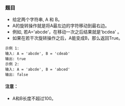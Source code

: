 ### 题目
* 给定两个字符串, A 和 B。
* A的旋转操作就是将A最左边的字符移动到最右边。 
* 例如, 若A='abcde'，在移动一次之后结果就是'bcdea' 。
* 如果在若干次旋转操作之后，A能变成B，那么返回True。
```
示例 1:
输入: A = 'abcde', B = 'cdeab'
输出: true
示例 2:
输入: A = 'abcde', B = 'abced'
输出: false
```

#### 注意：
* A和B长度不超过100。